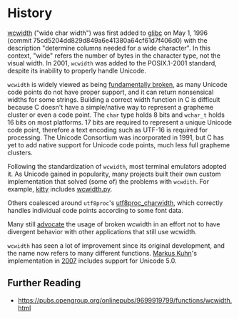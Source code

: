 # History

[wcwidth](https://www.man7.org/linux/man-pages/man3/wcwidth.3.html) ("wide char width") was first added to [glibc](https://www.gnu.org/software/libc/sources.html) on May 1, 1996 (commit 75cd5204dd829d849a6e41380a64cf61d7f406d0) with the description "determine columns needed for a wide character".  In this context, "wide" refers the number of bytes in the character type, not the visual width.  In 2001, `wcwidth` was added to the POSIX.1-2001 standard, despite its inability to properly handle Unicode.

`wcwidth` is widely viewed as being [fundamentally broken](https://fa.openbsd.tech.narkive.com/eUhVK16j/tmux-1-dealing-with-broken-wcwidth-3), as many Unicode code points do not have proper support, and it can return nonsensical widths for some strings.  Building a correct width function in C is difficult because C doesn't have a simple/native way to represent a grapheme cluster or even a code point.  The `char` type holds 8 bits and `wchar_t` holds 16 bits on most platforms.  17 bits are required to represent a unique Unicode code point, therefore a text encoding such as UTF-16 is required for processing.  The Unicode Consortium was incorporated in 1991, but C has yet to add native support for Unicode code points, much less full grapheme clusters.

Following the standardization of `wcwidth`, most terminal emulators adopted it.  As Unicode gained in popularity, many projects built their own custom implementation that solved (some of) the problems with `wcwdith`.  For example, [kitty](https://github.com/kovidgoyal/kitty) includes [wcwidth.py](https://github.com/kovidgoyal/kitty/blob/master/gen/wcwidth.py).

Others coalesced around `utf8proc`'s [utf8proc_charwidth](https://juliastrings.github.io/utf8proc/doc/utf8proc_8h.html#a45ae07c1a2b9836d5a1aae0ca4289d32), which correctly handles individual code points according to some font data.

Many still [advocate](https://github.com/alacritty/alacritty/issues/3975) the usage of broken wcwidth in an effort not to have divergent behavior with other applications that still use wcwidth.

`wcwidth` has seen a lot of improvement since its original development, and the name now refers to many different functions.  [Markus Kuhn](https://www.cl.cam.ac.uk/~mgk25/)'s implementation in [2007](https://www.cl.cam.ac.uk/~mgk25/ucs/wcwidth.c) includes support for Unicode 5.0.

## Further Reading

- <https://pubs.opengroup.org/onlinepubs/9699919799/functions/wcwidth.html>
